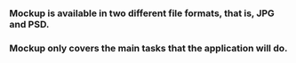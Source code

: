 ### Mockup is available in two different file formats, that is, JPG and PSD.
### Mockup only covers the main tasks that the application will do.

